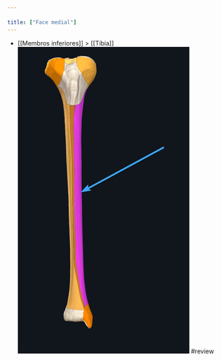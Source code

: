 ```yaml
---

title: ["Face medial"]
---
```

+ [[Membros inferiores]] > [[Tíbia]] 
![Pasted image 20210416151711.png](Pasted%20image%2020210416151711.png)
#review 
